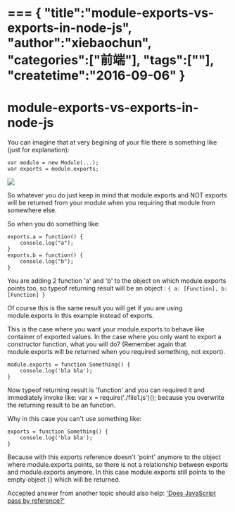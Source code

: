 ===
{
    "title":"module-exports-vs-exports-in-node-js",
    "author":"xiebaochun",
    "categories":["前端"],
    "tags":[""],
    "createtime":"2016-09-06"
}
===
# module-exports-vs-exports-in-node-js

You can imagine that at very begining of your file there is something like (just for explanation):

	var module = new Module(...);
	var exports = module.exports;

![](http://i.stack.imgur.com/JzZkz.png)

So whatever you do just keep in mind that module.exports and NOT exports will be returned from your module when you requiring that module from somewhere else.

So when you do something like:

	exports.a = function() {
	    console.log("a");
	}
	exports.b = function() {
	    console.log("b");
	}
You are adding 2 function 'a' and 'b' to the object on which module.exports points too, so typeof returning result will be an object : `{ a: [Function], b: [Function] }`

Of course this is the same result you will get if you are using module.exports in this example instead of exports.

This is the case where you want your module.exports to behave like container of exported values. In the case where you only want to export a constructor function, what you will do? (Remember again that module.exports will be returned when you required something, not export).

	module.exports = function Something() {
	    console.log('bla bla');
	}
Now typeof returning result is 'function' and you can required it and immediately invoke like: 
var x = require('./file1.js')(); because you overwrite the returning result to be an function.

Why in this case you can't use something like:

	exports = function Something() {
	    console.log('bla bla');
	}
Because with this exports reference doesn't 'point' anymore to the object where module.exports points, so there is not a relationship between exports and module.exports anymore. In this case module.exports still points to the empty object {} which will be returned.

Accepted answer from another topic should also help: ['Does JavaScript pass by reference?'](http://stackoverflow.com/questions/13104494/does-javascript-pass-by-reference)